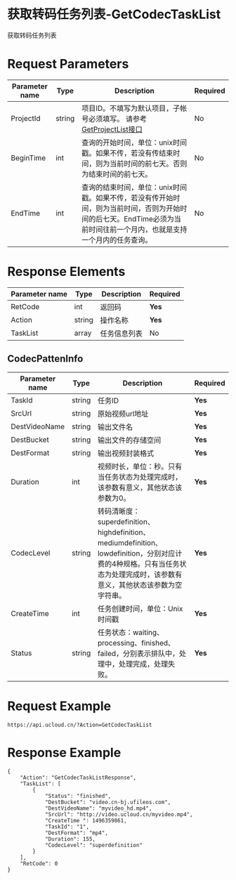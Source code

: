 # 获取转码任务列表-GetCodecTaskList

获取转码任务列表

# Request Parameters
|Parameter name|Type|Description|Required|
|---|---|---|---|
|ProjectId|string|项目ID。不填写为默认项目，子帐号必须填写。 请参考[GetProjectList接口](api/summary/get_project_list)|No|
|BeginTime|int|查询的开始时间，单位：unix时间戳。如果不传，若没有传结束时间，则为当前时间的前七天。否则为结束时间的前七天。|No|
|EndTime|int|查询的结束时间，单位：unix时间戳。如果不传，若没有传开始时间，则为当前时间，否则为开始时间的后七天。EndTime必须为当前时间往前一个月内，也就是支持一个月内的任务查询。|No|

# Response Elements
|Parameter name|Type|Description|Required|
|---|---|---|---|
|RetCode|int|返回码|**Yes**|
|Action|string|操作名称|**Yes**|
|TaskList|array|任务信息列表|No|

## CodecPattenInfo
|Parameter name|Type|Description|Required|
|---|---|---|---|
|TaskId|string|任务ID|**Yes**|
|SrcUrl|string|原始视频url地址|**Yes**|
|DestVideoName|string|输出文件名|**Yes**|
|DestBucket|string|输出文件的存储空间|**Yes**|
|DestFormat|string|输出视频封装格式|**Yes**|
|Duration|int|视频时长，单位：秒。只有当任务状态为处理完成时，该参数有意义，其他状态该参数为0。|**Yes**|
|CodecLevel|string|转码清晰度：superdefinition、highdefinition、mediumdefinition、lowdefinition，分别对应计费的4种规格。只有当任务状态为处理完成时，该参数有意义，其他状态该参数为空字符串。|**Yes**|
|CreateTime|int|任务创建时间，单位：Unix时间戳|**Yes**|
|Status|string|任务状态：waiting、processing、finished、failed，分别表示排队中，处理中，处理完成，处理失败。|**Yes**|

# Request Example
```
https://api.ucloud.cn/?Action=GetCodecTaskList
```

# Response Example
```
{
    "Action": "GetCodecTaskListResponse", 
    "TaskList": [
        {
            "Status": "finished", 
            "DestBucket": "video.cn-bj.ufileos.com", 
            "DestVideoName": "myvideo_hd.mp4", 
            "SrcUrl": "http://video.ucloud.cn/myvideo.mp4", 
            "CreateTime ": 1496359861, 
            "TaskId": "1", 
            "DestFormat": "mp4", 
            "Duration": 155, 
            "CodecLevel": "superdefinition"
        }
    ], 
    "RetCode": 0
}
```

